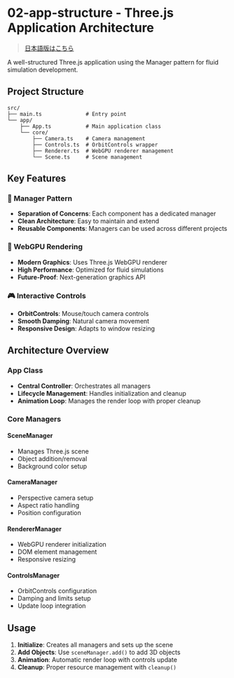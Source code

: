 # 02-app-structure - Three.js Application Architecture

> [日本語版はこちら](README.ja.md)

A well-structured Three.js application using the Manager pattern for fluid simulation development.

## Project Structure

```
src/
├── main.ts              # Entry point
└── app/
    ├── App.ts           # Main application class
    └── core/
        ├── Camera.ts    # Camera management
        ├── Controls.ts  # OrbitControls wrapper
        ├── Renderer.ts  # WebGPU renderer management
        └── Scene.ts     # Scene management
```

## Key Features

### 🎯 Manager Pattern

- **Separation of Concerns**: Each component has a dedicated manager
- **Clean Architecture**: Easy to maintain and extend
- **Reusable Components**: Managers can be used across different projects

### 🚀 WebGPU Rendering

- **Modern Graphics**: Uses Three.js WebGPU renderer
- **High Performance**: Optimized for fluid simulations
- **Future-Proof**: Next-generation graphics API

### 🎮 Interactive Controls

- **OrbitControls**: Mouse/touch camera controls
- **Smooth Damping**: Natural camera movement
- **Responsive Design**: Adapts to window resizing

## Architecture Overview

### App Class

- **Central Controller**: Orchestrates all managers
- **Lifecycle Management**: Handles initialization and cleanup
- **Animation Loop**: Manages the render loop with proper cleanup

### Core Managers

#### SceneManager

- Manages Three.js scene
- Object addition/removal
- Background color setup

#### CameraManager

- Perspective camera setup
- Aspect ratio handling
- Position configuration

#### RendererManager

- WebGPU renderer initialization
- DOM element management
- Responsive resizing

#### ControlsManager

- OrbitControls configuration
- Damping and limits setup
- Update loop integration

## Usage

1. **Initialize**: Creates all managers and sets up the scene
2. **Add Objects**: Use `sceneManager.add()` to add 3D objects
3. **Animation**: Automatic render loop with controls update
4. **Cleanup**: Proper resource management with `cleanup()`
